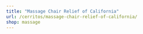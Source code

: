 ```yaml
---
title: "Massage Chair Relief of California"
url: /cerritos/massage-chair-relief-of-california/
shop: massage
---
```

